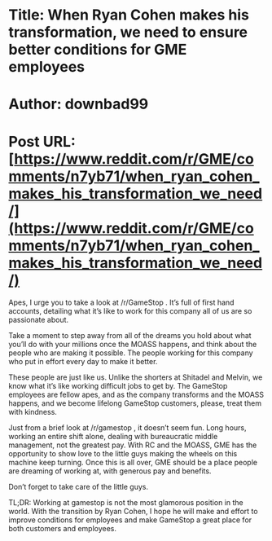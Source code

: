 # Title: When Ryan Cohen makes his transformation, we need to ensure better conditions for GME employees
# Author: downbad99
# Post URL: [https://www.reddit.com/r/GME/comments/n7yb71/when_ryan_cohen_makes_his_transformation_we_need/](https://www.reddit.com/r/GME/comments/n7yb71/when_ryan_cohen_makes_his_transformation_we_need/)


Apes, I urge you to take a look at /r/GameStop . It’s full of first hand accounts, detailing what it’s like to work for this company all of us are so passionate about.

Take a moment to step away from all of the dreams you hold about what you’ll do with your millions once the MOASS happens, and think about the people who are making it possible. The people working for this company who put in effort every day to make it better.

These people are just like us. Unlike the shorters at Shitadel and Melvin, we know what it’s like working difficult jobs to get by. The GameStop employees are fellow apes, and as the company transforms and the MOASS happens, and we become lifelong GameStop customers, please, treat them with kindness.

Just from a brief look at /r/gamestop , it doesn’t seem fun. Long hours, working an entire shift alone, dealing with bureaucratic middle management, not the greatest pay. With RC and the MOASS, GME has the opportunity to show love to the little guys making the wheels on this machine keep turning. Once this is all over, GME should be a place people are dreaming of working at, with generous pay and benefits.

Don’t forget to take care of the little guys.

TL;DR:
Working at gamestop is not the most glamorous position in the world. With the transition by Ryan Cohen, I hope he will make and effort to improve conditions for employees and make GameStop a great place for both customers and employees.